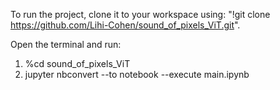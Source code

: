 To run the project, clone it to your workspace using: "!git clone https://github.com/Lihi-Cohen/sound_of_pixels_ViT.git".

Open the terminal and run:
1. %cd sound_of_pixels_ViT
2. jupyter nbconvert --to notebook --execute main.ipynb

